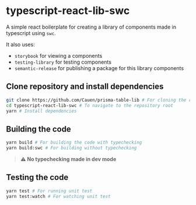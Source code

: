 # typescript-react-lib-swc

A simple react boilerplate for creating a library of components made in typescript using `swc`.

It also uses:
- `storybook` for viewing a components
- `testing-library` for testing components
- `semantic-release` for publishing a package for this library components

## Clone repository and install dependencies

```sh
git clone https://github.com/Cauen/prisma-table-lib # For cloning the repository
cd typescript-react-lib-swc # To navigate to the repository root
yarn # Install dependencies
```

## Building the code

```sh
yarn build # For building the code with typechecking
yarn build:swc # For building without typechecking
```

> **:warning: No typechecking made in dev mode**

## Testing the code

```sh
yarn test # For running unit test
yarn test:watch # For watching unit test
```


